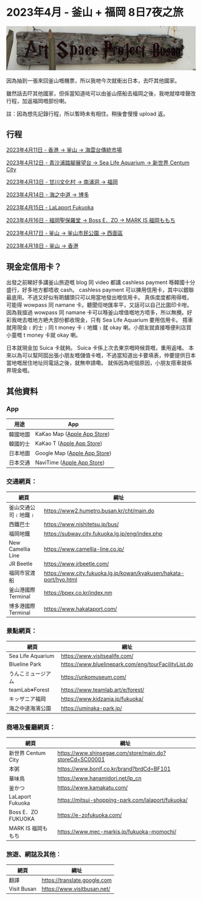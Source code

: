 # 2023年4月 - 釜山 + 福岡 8日7夜之旅

![BusanTripBanner](/2023-04_Busan_n_Fukuoka/res/BusanTripBanner.JPEG)

因為抽到一張來回釜山嘅機票，所以我哋今次就衝出日本，去吓其他國家。

雖然話去吓其他國家，但係當知道咗可以由釜山撘船去福岡之後，我哋就嗱嗱聲改行程，加返福岡嘅部份喇。

註：因為想先記錄行程，所以暫時未有相住。稍後會慢慢 upload 返。

## 行程

[2023年4月11日 - 香港 -> 釜山 -> 海雲台傳統市場](https://github.com/carlosclk/trips/blob/main/2023-04_Busan_n_Fukuoka/2023-04-11.md)

[2023年4月12日 - 青沙浦踏腳展望台 -> Sea Life Aquarium -> 新世界 Centum City](https://github.com/carlosclk/trips/blob/main/2023-04_Busan_n_Fukuoka/2023-04-12.md)

[2023年4月13日 - 甘川文化村 -> 南浦洞 -> 福岡](https://github.com/carlosclk/trips/blob/main/2023-04_Busan_n_Fukuoka/2023-04-13.md)

[2023年4月14日 - 海之中道 -> 博多](https://github.com/carlosclk/trips/blob/main/2023-04_Busan_n_Fukuoka/2023-04-14.md)

[2023年4月15日 - LaLaport Fukuoka](https://github.com/carlosclk/trips/blob/main/2023-04_Busan_n_Fukuoka/2023-04-15.md)

[2023年4月16日 - 福岡聖保羅堂 -> Boss E．ZO -> MARK IS 福岡ももち](https://github.com/carlosclk/trips/blob/main/2023-04_Busan_n_Fukuoka/2023-04-16.md)

[2023年4月17日 - 釜山 -> 釜山市民公園 -> 西面區](https://github.com/carlosclk/trips/blob/main/2023-04_Busan_n_Fukuoka/2023-04-17.md)

[2023年4月18日 - 釜山 -> 香港](https://github.com/carlosclk/trips/blob/main/2023-04_Busan_n_Fukuoka/2023-04-18.md)

## 現金定信用卡？

出發之前睇好多講釜山旅遊嘅 blog 同 video 都講 cashless payment 喺韓國十分盛行，好多地方都唔收 cash。
cashless payment 可以揀用信用卡，其中以銀聯最底用。不過又好似有啲舖頭只可以用當地發出嘅信用卡。
真係度度都用得嘅，可能得 wowpass 同 namane 卡。聽聞佢哋匯率平，又話可以自己比圖印卡咁。
因為我搵過 wowpass 同 namane 卡可以喺釜山增值嘅地方唔多，所以無攪。好彩我哋去嘅地方絶大部份都收現金，只有 Sea Life Aquarium 要用信用卡。
撘車就用現金﹙的士﹚同 t money 卡﹙地鐵﹚就 okay 喇。小朋友就直接喺便利店買小童嘅 t money 卡就 okay 喇。

日本就現金加 Suica 卡就夠。 Suica 卡係上次去東京嘅時候買嘅，重用返啫。
本來以為可以幫阿囡出張小朋友嘅儲值卡嘅，不過當知道出卡要填表，仲要提供日本當地嘅居住地址同電話之後，就無申請嘞。
就係因為呢個原因，小朋友撘車就係畀現金嘅。

## 其他資料

### App
|用途|App|
|--|--|
|韓國地圖|KaKao Map ([Apple App Store](https://apps.apple.com/us/app/kakaomap-korea-no-1-map/id304608425))|
|韓國的士|KaKao T ([Apple App Store](https://apps.apple.com/us/app/kakao-t/id981110422))|
|日本地圖|Google Map ([Apple App Store](https://apps.apple.com/us/app/google-maps/id585027354))|
|日本交通|NaviTime ([Apple App Store](https://apps.apple.com/tw/app/%E4%B9%97%E6%8F%9Bnavitime-%E9%9B%BB%E8%BB%8A-%E3%83%90%E3%82%B9%E3%81%AE%E4%B9%97%E3%82%8A%E6%8F%9B%E3%81%88%E5%B0%82%E7%94%A8/id528532387))|

### 交通網頁：
|網頁|綱址|
|--|--|
|釜山交通公司﹙地鐵﹚|https://www2.humetro.busan.kr/cht/main.do|
|西鐵巴士|https://www.nishitetsu.jp/bus/|
|福岡地鐵|https://subway.city.fukuoka.lg.jp/eng/index.php|
|New Camellia Line|https://www.camellia-line.co.jp/|
|JR Beetle|https://www.jrbeetle.com/|
|福岡市営渡船|https://www.city.fukuoka.lg.jp/kowan/kyakusen/hakata-port/hyo.html|
|釜山港國際 Terminal|https://bpex.co.kr/index.nm|
|博多港國際 Terminal|https://www.hakataport.com/|

### 景點網頁：
|網頁|綱址|
|--|--|
|Sea Life Aquarium|https://www.visitsealife.com/|
|Blueline Park|https://www.bluelinepark.com/eng/tourFacilityList.do|
|うんこミュージアム|https://unkomuseum.com/|
|teamLab※Forest|https://www.teamlab.art/e/forest/|
|キッザニア福岡|https://www.kidzania.jp/fukuoka/|
|海之中道海濱公園|https://uminaka-park.jp/|

### 商場及餐廳網頁：
|網頁|綱址|
|--|--|
|新世界 Centum City|https://www.shinsegae.com/store/main.do?storeCd=SC00001|
|本粥|https://www.bonif.co.kr/brand?brdCd=BF101|
|華味鳥|https://www.hanamidori.net/lp_cn|
|釜かつ|https://www.kamakatu.com/|
|LaLaport Fukuoka|https://mitsui-shopping-park.com/lalaport/fukuoka/|
|Boss E．ZO FUKUOKA|https://e-zofukuoka.com/|
|MARK IS 福岡ももち|https://www.mec-markis.jp/fukuoka-momochi/|

### 旅遊、網誌及其他︰
|網頁|綱址|
|--|--|
|翻譯|https://translate.google.com|
|Visit Busan|https://www.visitbusan.net/|
